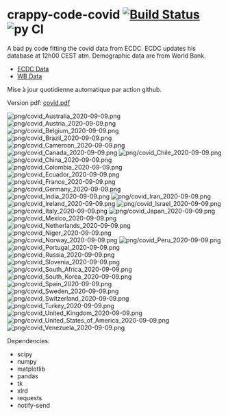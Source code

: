 # crappy-code-covid [![Build Status](https://cloud.drone.io/api/badges/a-lemonnier/crappy-code-covid/status.svg)](https://cloud.drone.io/a-lemonnier/crappy-code-covid) ![py CI](https://github.com/a-lemonnier/crappy-code-covid/workflows/py%20CI/badge.svg)
 
A bad py code fitting the covid data from ECDC. ECDC updates his database at 12h00 CEST atm. Demographic data are from World Bank.
 
- [ECDC Data](https://www.ecdc.europa.eu/en/publications-data/download-todays-data-geographic-distribution-covid-19-cases-worldwide)
- [WB Data](https://data.worldbank.org/indicator/sp.pop.totl)
 
 
Mise à jour quotidienne automatique par action github.
 
Version pdf: [covid.pdf](https://github.com/a-lemonnier/crappy-code-covid/raw/master/covid.pdf)
 
![png/covid_Australia_2020-09-09.png](png/covid_Australia_2020-09-09.png)
![png/covid_Austria_2020-09-09.png](png/covid_Austria_2020-09-09.png)
![png/covid_Belgium_2020-09-09.png](png/covid_Belgium_2020-09-09.png)
![png/covid_Brazil_2020-09-09.png](png/covid_Brazil_2020-09-09.png)
![png/covid_Cameroon_2020-09-09.png](png/covid_Cameroon_2020-09-09.png)
![png/covid_Canada_2020-09-09.png](png/covid_Canada_2020-09-09.png)
![png/covid_Chile_2020-09-09.png](png/covid_Chile_2020-09-09.png)
![png/covid_China_2020-09-09.png](png/covid_China_2020-09-09.png)
![png/covid_Colombia_2020-09-09.png](png/covid_Colombia_2020-09-09.png)
![png/covid_Ecuador_2020-09-09.png](png/covid_Ecuador_2020-09-09.png)
![png/covid_France_2020-09-09.png](png/covid_France_2020-09-09.png)
![png/covid_Germany_2020-09-09.png](png/covid_Germany_2020-09-09.png)
![png/covid_India_2020-09-09.png](png/covid_India_2020-09-09.png)
![png/covid_Iran_2020-09-09.png](png/covid_Iran_2020-09-09.png)
![png/covid_Ireland_2020-09-09.png](png/covid_Ireland_2020-09-09.png)
![png/covid_Israel_2020-09-09.png](png/covid_Israel_2020-09-09.png)
![png/covid_Italy_2020-09-09.png](png/covid_Italy_2020-09-09.png)
![png/covid_Japan_2020-09-09.png](png/covid_Japan_2020-09-09.png)
![png/covid_Mexico_2020-09-09.png](png/covid_Mexico_2020-09-09.png)
![png/covid_Netherlands_2020-09-09.png](png/covid_Netherlands_2020-09-09.png)
![png/covid_Niger_2020-09-09.png](png/covid_Niger_2020-09-09.png)
![png/covid_Norway_2020-09-09.png](png/covid_Norway_2020-09-09.png)
![png/covid_Peru_2020-09-09.png](png/covid_Peru_2020-09-09.png)
![png/covid_Portugal_2020-09-09.png](png/covid_Portugal_2020-09-09.png)
![png/covid_Russia_2020-09-09.png](png/covid_Russia_2020-09-09.png)
![png/covid_Slovenia_2020-09-09.png](png/covid_Slovenia_2020-09-09.png)
![png/covid_South_Africa_2020-09-09.png](png/covid_South_Africa_2020-09-09.png)
![png/covid_South_Korea_2020-09-09.png](png/covid_South_Korea_2020-09-09.png)
![png/covid_Spain_2020-09-09.png](png/covid_Spain_2020-09-09.png)
![png/covid_Sweden_2020-09-09.png](png/covid_Sweden_2020-09-09.png)
![png/covid_Switzerland_2020-09-09.png](png/covid_Switzerland_2020-09-09.png)
![png/covid_Turkey_2020-09-09.png](png/covid_Turkey_2020-09-09.png)
![png/covid_United_Kingdom_2020-09-09.png](png/covid_United_Kingdom_2020-09-09.png)
![png/covid_United_States_of_America_2020-09-09.png](png/covid_United_States_of_America_2020-09-09.png)
![png/covid_Venezuela_2020-09-09.png](png/covid_Venezuela_2020-09-09.png)
 
Dependencies:
- scipy
- numpy
- matplotlib
- pandas
- tk
- xlrd
- requests
- notify-send
